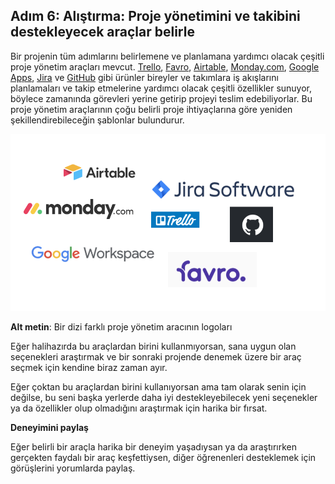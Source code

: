 ## Adım 6: Alıştırma: Proje yönetimini ve takibini destekleyecek araçlar belirle

Bir projenin tüm adımlarını belirlemene ve planlamana yardımcı olacak çeşitli proje yönetim araçları mevcut. [Trello](https://trello.com/), [Favro](https://www.favro.com/), [Airtable](https://airtable.com/), [Monday.com](https://monday.com/), [Google Apps](https://workspace.google.com/), [Jira](https://www.atlassian.com/software/jira) ve [GitHub](https://github.com/) gibi ürünler bireyler ve takımlara iş akışlarını planlamaları ve takip etmelerine yardımcı olacak çeşitli özellikler sunuyor, böylece zamanında görevleri yerine getirip projeyi teslim edebiliyorlar. Bu proje yönetim araçlarının çoğu belirli proje ihtiyaçlarına göre yeniden şekillendirebileceğin şablonlar bulundurur.

![figures](https://raw.githubusercontent.com/Kodluyoruz/taskforce/main/unity-junior-programmer/identify-tools-support-your-project-management-tracking/figures/CWC_A.3_image4.png)

**Alt metin**: Bir dizi farklı proje yönetim aracının logoları

Eğer halihazırda bu araçlardan birini kullanmıyorsan, sana uygun olan seçenekleri araştırmak ve bir sonraki projende denemek üzere bir araç seçmek için kendine biraz zaman ayır.

Eğer çoktan bu araçlardan birini kullanıyorsan ama tam olarak senin için değilse, bu seni başka yerlerde daha iyi destekleyebilecek yeni seçenekler ya da özellikler olup olmadığını araştırmak için harika bir fırsat.

**Deneyimini paylaş**

Eğer belirli bir araçla harika bir deneyim yaşadıysan ya da araştırırken gerçekten faydalı bir araç keşfettiysen, diğer öğrenenleri desteklemek için görüşlerini yorumlarda paylaş.
